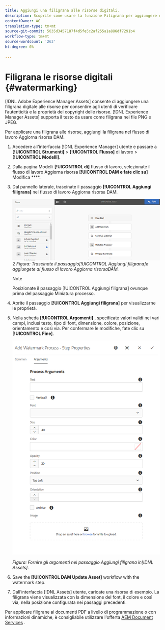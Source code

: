 ```yaml
---
title: Aggiungi una filigrana alle risorse digitali.
description: Scoprite come usare la funzione Filigrana per aggiungere una filigrana digitale alle risorse.
contentOwner: AG
translation-type: tm+mt
source-git-commit: 5035d3457187f4d5fe5c2af255a1a886df7291b4
workflow-type: tm+mt
source-wordcount: '263'
ht-degree: 0%

---
```



# Filigrana le risorse digitali {#watermarking}

[!DNL Adobe Experience Manager Assets] consente di aggiungere una filigrana digitale alle risorse per consentire agli utenti di verificare l’autenticità e la proprietà del copyright delle risorse. [!DNL Experience Manager Assets] supporta il testo da usare come filigrana nei file PNG e JPEG.

Per applicare una filigrana alle risorse, aggiungi la filigrana nel flusso di lavoro Aggiorna risorsa  DAM.

1. Accedere all&#39;interfaccia [!DNL Experience Manager] utente e passare a **[!UICONTROL Strumenti]** > **[!UICONTROL Flusso]** di lavoro > **[!UICONTROL Modelli]**.
1. Dalla pagina Modelli **[!UICONTROL di]** flusso di lavoro, selezionate il flusso di lavoro Aggiorna risorsa **[!UICONTROL DAM e fate clic su]** Modifica ****.

1. Dal pannello laterale, trascinate il passaggio **[!UICONTROL Aggiungi filigrana]** nel flusso di lavoro Aggiorna risorsa  DAM.

   ![Trascinate il passaggio [!UICONTROL Aggiungi filigrana] e aggiungete al flusso di lavoro [!UICONTROL Aggiorna risorsa] DAM](assets/add_watermark_step_aem_assets.png)2
   *Figura: Trascinate il passaggio[!UICONTROL Aggiungi filigrana]e aggiungete al flusso di lavoro Aggiorna risorsaDAM.*

   >[!NOTE]
   >
   >Posizionate il passaggio [!UICONTROL Aggiungi filigrana] ovunque prima del passaggio Miniatura  processo.

1. Aprite il passaggio **[!UICONTROL Aggiungi filigrana]** per visualizzarne le proprietà.
1. Nella scheda **[!UICONTROL Argomenti]** , specificate valori validi nei vari campi, inclusi testo, tipo di font, dimensione, colore, posizione, orientamento e così via. Per confermare le modifiche, fate clic su **[!UICONTROL Fine]**.

   ![Fornire gli argomenti nel passaggio Aggiungi filigrana in Risorse](assets/arguments_add_watermark_aem_assets.png)

   *Figura: Fornire gli argomenti nel passaggio Aggiungi filigrana in[!DNL Assets].*

1. Save the **[!UICONTROL DAM Update Asset]** workflow with the watermark step.
1. Dall’interfaccia [!DNL Assets] utente, caricate una risorsa di esempio. La filigrana viene visualizzata con la dimensione del font, il colore e così via, nella posizione configurata nei passaggi precedenti.

Per applicare filigrane ai documenti PDF a livello di programmazione o con informazioni dinamiche, è consigliabile utilizzare l&#39;offerta [AEM Document Services](/help/forms/using/overview-aem-document-services.md) .
